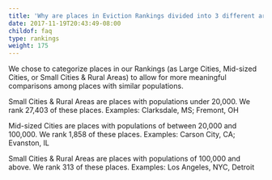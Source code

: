 ```yaml
---
title: 'Why are places in Eviction Rankings divided into 3 different area types? What do these mean?'
date: 2017-11-19T20:43:49-08:00
childof: faq
type: rankings
weight: 175
---
```

We chose to categorize places in our Rankings (as Large Cities, Mid-sized Cities, or Small Cities & Rural Areas) to allow for more meaningful comparisons among places with similar populations. 

Small Cities & Rural Areas are places with populations under 20,000. We rank 27,403 of these places.
Examples: Clarksdale, MS; Fremont, OH

Mid-sized Cities are places with populations of between 20,000 and 100,000. We rank 1,858 of these places.
Examples: Carson City, CA; Evanston, IL

Small Cities & Rural Areas are places with populations of 100,000 and above. We rank 313 of these places.
Examples: Los Angeles, NYC, Detroit